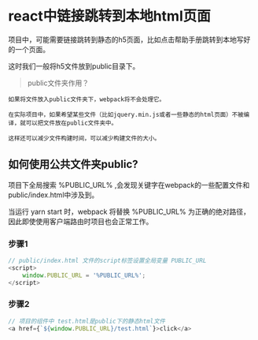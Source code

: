 # react中链接跳转到本地html页面
项目中，可能需要链接跳转到静态的h5页面，比如点击帮助手册跳转到本地写好的一个页面。

这时我们一般将h5文件放到public目录下。

> public文件夹作用？

    如果将文件放入public文件夹下，webpack将不会处理它。
    
    在实际项目中，如果希望某些文件（比如jquery.min.js或者一些静态的html页面）不被编译，就可以把文件放在public文件夹中。
    
    这样还可以减少文件构建时间，可以减少构建文件的大小。    

## 如何使用公共文件夹public? 
项目下全局搜索 %PUBLIC_URL% ,会发现关键字在webpack的一些配置文件和public/index.html中涉及到。
    
当运行 yarn start 时，webpack 将替换 %PUBLIC_URL% 为正确的绝对路径，因此即使使用客户端路由时项目也会正常工作。
    
### 步骤1
```js
// public/index.html 文件的script标签设置全局变量 PUBLIC_URL
<script>
    window.PUBLIC_URL = '%PUBLIC_URL%';
</script>
```

### 步骤2
```js
// 项目的组件中 test.html是public下的静态html文件
<a href={`${window.PUBLIC_URL}/test.html`}>click</a>
```
